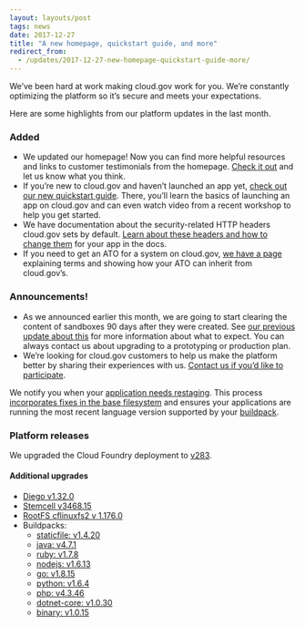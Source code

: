 ```yaml
---
layout: layouts/post
tags: news
date: 2017-12-27
title: "A new homepage, quickstart guide, and more"
redirect_from:
  - /updates/2017-12-27-new-homepage-quickstart-guide-more/
---
```


We’ve been hard at work making cloud.gov work for you. We’re constantly optimizing the platform so it’s secure and meets your expectations.

Here are some highlights from our platform updates in the last month.

### Added

- We updated our homepage! Now you can find more helpful resources and links to customer testimonials from the homepage. [Check it out](/) and let us know what you think.
- If you’re new to cloud.gov and haven’t launched an app yet, [check out our new quickstart guide](/quickstart/). There, you’ll learn the basics of launching an app on cloud.gov and can even watch video from a recent workshop to help you get started.
- We have documentation about the security-related HTTP headers cloud.gov sets by default. [Learn about these headers and how to change them](/docs/apps/headers) for your app in the docs.
- If you need to get an ATO for a system on cloud.gov, [we have a page](/docs/compliance/ato-process) explaining terms and showing how your ATO can inherit from cloud.gov’s.

### Announcements!

- As we announced earlier this month, we are going to start clearing the content of sandboxes 90 days after they were created. See [our previous update about this](/updates/2017-12-08-starting-now-sandboxes-expire-after-90-days) for more information about what to expect. You can always contact us about upgrading to a prototyping or production plan.
- We’re looking for cloud.gov customers to help us make the platform better by sharing their experiences with us. [Contact us if you’d like to participate](mailto:inquiries@cloud.gov).

We notify you when your [application needs restaging](/docs/apps/app-maintenance). This process [incorporates fixes in the base filesystem](https://docs.cloudfoundry.org/devguide/deploy-apps/stacks.html#cli-commands) and ensures your applications are running the most recent language version supported by your [buildpack](https://docs.cloudfoundry.org/buildpacks/).

### Platform releases

We upgraded the Cloud Foundry deployment to [v283](https://github.com/cloudfoundry/cf-release/releases/tag/v283).

#### Additional upgrades

- [Diego v1.32.0](https://github.com/cloudfoundry/diego-release/releases/tag/v1.32.0)
- [Stemcell v3468.15](https://bosh.io/stemcells/bosh-aws-xen-hvm-ubuntu-trusty-go_agent)
- [RootFS cflinuxfs2 v 1.176.0](https://github.com/cloudfoundry/stacks/releases/tag/1.176.0)
- Buildpacks:
  - [staticfile: v1.4.20](https://github.com/cloudfoundry/staticfile-buildpack/releases/tag/v1.4.20)
  - [java: v4.7.1](https://github.com/cloudfoundry/java-buildpack/releases/tag/v4.7.1)
  - [ruby: v1.7.8](https://github.com/cloudfoundry/ruby-buildpack/releases/tag/v1.7.8)
  - [nodejs: v1.6.13](https://github.com/cloudfoundry/nodejs-buildpack/releases/tag/v1.6.13)
  - [go: v1.8.15](https://github.com/cloudfoundry/go-buildpack/releases/tag/v1.8.15)
  - [python: v1.6.4](https://github.com/cloudfoundry/python-buildpack/releases/tag/v1.6.4)
  - [php: v4.3.46](https://github.com/cloudfoundry/php-buildpack/releases/tag/v4.3.46)
  - [dotnet-core: v1.0.30](https://github.com/cloudfoundry/dotnet-core-buildpack/releases/tag/v1.0.30)
  - [binary: v1.0.15](https://github.com/cloudfoundry/binary-buildpack/releases/tag/v1.0.15)
